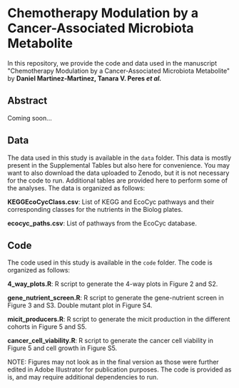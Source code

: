 # Chemotherapy Modulation by a Cancer-Associated Microbiota Metabolite

In this repository, we provide the code and data used in the manuscript "Chemotherapy Modulation by a Cancer-Associated Microbiota Metabolite" by **Daniel Martinez-Martinez, Tanara V. Peres _et al._**

## Abstract

Coming soon...

## Data

The data used in this study is available in the `data` folder. This data is mostly present in the Supplemental Tables but also here for convenience. You may want to also download the data uploaded to Zenodo, but it is not necessary for the code to run. Additional tables are provided here to perform some of the analyses.
The data is organized as follows:

**KEGGEcoCycClass.csv**: List of KEGG and EcoCyc pathways and their corresponding classes for the nutrients in the Biolog plates.

**ecocyc_paths.csv**: List of pathways from the EcoCyc database.

## Code

The code used in this study is available in the `code` folder. The code is organized as follows:

**4_way_plots.R**: R script to generate the 4-way plots in Figure 2 and S2.

**gene_nutrient_screen.R**: R script to generate the gene-nutrient screen in Figure 3 and S3. Double mutant plot in Figure S4. 

**micit_producers.R**: R script to generate the micit production in the different cohorts in Figure 5 and S5. 

**cancer_cell_viability.R**: R script to generate the cancer cell viability in Figure 5 and cell growth in Figure S5.

NOTE: Figures may not look as in the final version as those were further edited in Adobe Illustrator for publication purposes. The code is provided as is, and may require additional dependencies to run.